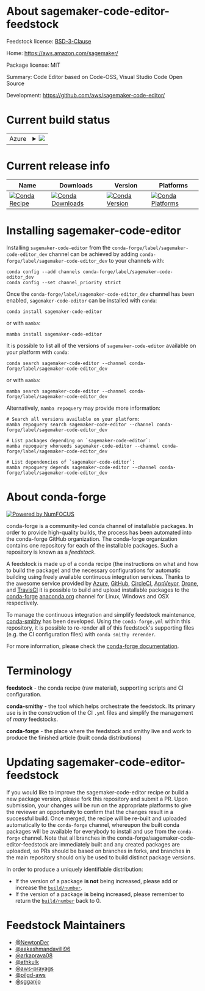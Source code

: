 About sagemaker-code-editor-feedstock
=====================================

Feedstock license: [BSD-3-Clause](https://github.com/conda-forge/sagemaker-code-editor-feedstock/blob/main/LICENSE.txt)

Home: https://aws.amazon.com/sagemaker/

Package license: MIT

Summary: Code Editor based on Code-OSS, Visual Studio Code Open Source

Development: https://github.com/aws/sagemaker-code-editor/

Current build status
====================


<table>
    
  <tr>
    <td>Azure</td>
    <td>
      <details>
        <summary>
          <a href="https://dev.azure.com/conda-forge/feedstock-builds/_build/latest?definitionId=21566&branchName=main">
            <img src="https://dev.azure.com/conda-forge/feedstock-builds/_apis/build/status/sagemaker-code-editor-feedstock?branchName=main">
          </a>
        </summary>
        <table>
          <thead><tr><th>Variant</th><th>Status</th></tr></thead>
          <tbody><tr>
              <td>linux_64</td>
              <td>
                <a href="https://dev.azure.com/conda-forge/feedstock-builds/_build/latest?definitionId=21566&branchName=main">
                  <img src="https://dev.azure.com/conda-forge/feedstock-builds/_apis/build/status/sagemaker-code-editor-feedstock?branchName=main&jobName=linux&configuration=linux%20linux_64_" alt="variant">
                </a>
              </td>
            </tr><tr>
              <td>linux_aarch64</td>
              <td>
                <a href="https://dev.azure.com/conda-forge/feedstock-builds/_build/latest?definitionId=21566&branchName=main">
                  <img src="https://dev.azure.com/conda-forge/feedstock-builds/_apis/build/status/sagemaker-code-editor-feedstock?branchName=main&jobName=linux&configuration=linux%20linux_aarch64_" alt="variant">
                </a>
              </td>
            </tr>
          </tbody>
        </table>
      </details>
    </td>
  </tr>
</table>

Current release info
====================

| Name | Downloads | Version | Platforms |
| --- | --- | --- | --- |
| [![Conda Recipe](https://img.shields.io/badge/recipe-sagemaker--code--editor-green.svg)](https://anaconda.org/conda-forge/sagemaker-code-editor) | [![Conda Downloads](https://img.shields.io/conda/dn/conda-forge/sagemaker-code-editor.svg)](https://anaconda.org/conda-forge/sagemaker-code-editor) | [![Conda Version](https://img.shields.io/conda/vn/conda-forge/sagemaker-code-editor.svg)](https://anaconda.org/conda-forge/sagemaker-code-editor) | [![Conda Platforms](https://img.shields.io/conda/pn/conda-forge/sagemaker-code-editor.svg)](https://anaconda.org/conda-forge/sagemaker-code-editor) |

Installing sagemaker-code-editor
================================

Installing `sagemaker-code-editor` from the `conda-forge/label/sagemaker-code-editor_dev` channel can be achieved by adding `conda-forge/label/sagemaker-code-editor_dev` to your channels with:

```
conda config --add channels conda-forge/label/sagemaker-code-editor_dev
conda config --set channel_priority strict
```

Once the `conda-forge/label/sagemaker-code-editor_dev` channel has been enabled, `sagemaker-code-editor` can be installed with `conda`:

```
conda install sagemaker-code-editor
```

or with `mamba`:

```
mamba install sagemaker-code-editor
```

It is possible to list all of the versions of `sagemaker-code-editor` available on your platform with `conda`:

```
conda search sagemaker-code-editor --channel conda-forge/label/sagemaker-code-editor_dev
```

or with `mamba`:

```
mamba search sagemaker-code-editor --channel conda-forge/label/sagemaker-code-editor_dev
```

Alternatively, `mamba repoquery` may provide more information:

```
# Search all versions available on your platform:
mamba repoquery search sagemaker-code-editor --channel conda-forge/label/sagemaker-code-editor_dev

# List packages depending on `sagemaker-code-editor`:
mamba repoquery whoneeds sagemaker-code-editor --channel conda-forge/label/sagemaker-code-editor_dev

# List dependencies of `sagemaker-code-editor`:
mamba repoquery depends sagemaker-code-editor --channel conda-forge/label/sagemaker-code-editor_dev
```


About conda-forge
=================

[![Powered by
NumFOCUS](https://img.shields.io/badge/powered%20by-NumFOCUS-orange.svg?style=flat&colorA=E1523D&colorB=007D8A)](https://numfocus.org)

conda-forge is a community-led conda channel of installable packages.
In order to provide high-quality builds, the process has been automated into the
conda-forge GitHub organization. The conda-forge organization contains one repository
for each of the installable packages. Such a repository is known as a *feedstock*.

A feedstock is made up of a conda recipe (the instructions on what and how to build
the package) and the necessary configurations for automatic building using freely
available continuous integration services. Thanks to the awesome service provided by
[Azure](https://azure.microsoft.com/en-us/services/devops/), [GitHub](https://github.com/),
[CircleCI](https://circleci.com/), [AppVeyor](https://www.appveyor.com/),
[Drone](https://cloud.drone.io/welcome), and [TravisCI](https://travis-ci.com/)
it is possible to build and upload installable packages to the
[conda-forge](https://anaconda.org/conda-forge) [anaconda.org](https://anaconda.org/)
channel for Linux, Windows and OSX respectively.

To manage the continuous integration and simplify feedstock maintenance,
[conda-smithy](https://github.com/conda-forge/conda-smithy) has been developed.
Using the ``conda-forge.yml`` within this repository, it is possible to re-render all of
this feedstock's supporting files (e.g. the CI configuration files) with ``conda smithy rerender``.

For more information, please check the [conda-forge documentation](https://conda-forge.org/docs/).

Terminology
===========

**feedstock** - the conda recipe (raw material), supporting scripts and CI configuration.

**conda-smithy** - the tool which helps orchestrate the feedstock.
                   Its primary use is in the construction of the CI ``.yml`` files
                   and simplify the management of *many* feedstocks.

**conda-forge** - the place where the feedstock and smithy live and work to
                  produce the finished article (built conda distributions)


Updating sagemaker-code-editor-feedstock
========================================

If you would like to improve the sagemaker-code-editor recipe or build a new
package version, please fork this repository and submit a PR. Upon submission,
your changes will be run on the appropriate platforms to give the reviewer an
opportunity to confirm that the changes result in a successful build. Once
merged, the recipe will be re-built and uploaded automatically to the
`conda-forge` channel, whereupon the built conda packages will be available for
everybody to install and use from the `conda-forge` channel.
Note that all branches in the conda-forge/sagemaker-code-editor-feedstock are
immediately built and any created packages are uploaded, so PRs should be based
on branches in forks, and branches in the main repository should only be used to
build distinct package versions.

In order to produce a uniquely identifiable distribution:
 * If the version of a package **is not** being increased, please add or increase
   the [``build/number``](https://docs.conda.io/projects/conda-build/en/latest/resources/define-metadata.html#build-number-and-string).
 * If the version of a package **is** being increased, please remember to return
   the [``build/number``](https://docs.conda.io/projects/conda-build/en/latest/resources/define-metadata.html#build-number-and-string)
   back to 0.

Feedstock Maintainers
=====================

* [@NewtonDer](https://github.com/NewtonDer/)
* [@aakashmandavilli96](https://github.com/aakashmandavilli96/)
* [@arkaprava08](https://github.com/arkaprava08/)
* [@athkulk](https://github.com/athkulk/)
* [@aws-prayags](https://github.com/aws-prayags/)
* [@pilgd-aws](https://github.com/pilgd-aws/)
* [@sgganjo](https://github.com/sgganjo/)

